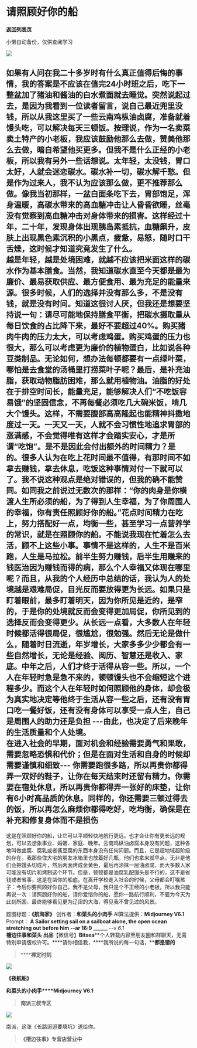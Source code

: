 # 请照顾好你的船

[**返回列表页**](/gzh/槽边往事)

小懒自动备份，仅供查阅学习

![](https://mmbiz.qpic.cn/mmbiz_jpg/Ia6gU9JNtkqXYEDymts5icTGmVkVJRGaLTTlkApWuoUfxXRicmvQshuBrJrB4lVWMwGqynleQp9L3NgsMnYLo3rQ/640?wx_fmt=jpeg&from;=appmsg)

如果有人问在我二十多岁时有什么真正值得后悔的事情，我的答案是不应该在值完24小时班之后，吃下一整盆加了猪油和酱油的白水煮面就去睡觉。突然说起过去，是因为我看到一位读者留言，说自己最近兜里没钱，所以从我这里买了一些云南鸡枞油卤腐，准备就着馒头吃，可以解决每天三顿饭。按理说，作为一名卖菜卖土特产的小老板，我应该鼓励他那么去做，赞美他那么去做，暗自希望他买更多。但我不是什么正经的小老板，所以我有另外一些话想说。太年轻，太没钱，胃口太好，人就会迷恋碳水。碳水补一切，碳水解千愁。但是作为过来人，我不认为应该那么做，更不推荐那么做。像我当初那样，一盆白面条吃下去，胃部饱足，浑身温暖，高碳水带来的高血糖冲击让人昏昏欲睡，丝毫没有觉察到高血糖冲击对身体带来的损害。这样经过十年，二十年，发现身体出现胰岛素抵抗，血糖飙升，皮肤上出现黑色素沉积的小黑点，疲惫，易怒，随时口干舌燥，这时候才知道究竟发生了什么。  
越是年轻，越是处境困难，就越不应该把米面这样的碳水作为基本膳食。当然，我知道碳水直至今天都是最为廉价、最易获取供应、最方便食用、最为充足的能量来源。很多时候，人们的选择并没有那么多，不是没有钱，就是没有时间。知道这很讨人厌，但我还是想要坚持说一句：请尽可能地保持膳食平衡，把碳水摄取量从每日饮食的占比降下来，最好不要超过40%。购买猪肉牛肉的压力太大，可以考虑鸡蛋。购买鸡蛋的压力也很大，那么可以考虑更为廉价的植物蛋白，比如说各种豆类制品。无论如何，想办法每顿都要有一点绿叶菜，哪怕是去食堂的汤桶里打捞菜叶子呢？最后，是补充油脂，获取动物脂肪困难，那么就用植物油。油脂的好处在于排空时间长，能量充足，能够解决人们“不吃饭容易饿”的坚固信念，不再每餐必须吃几大碗米饭，啃几大个馒头。这样，不需要腹部高高隆起也能精神抖擞地度过一天。一天又一天，人就不会习惯性地追求胃部的涨满感，不会觉得唯有这样才会踏实安心，才是所谓“吃饱”。是不是因此会付出额外的时间精力？是的。很多人认为在吃上花时间最不值得，有那时间不如拿去赚钱，拿去休息，吃饭这种事情对付一下就可以了。我不说这种观点是绝对错误的，但我的确不能赞同。如同我之前说过无数次的那样：“你的肉身是你横渡人生所必须的船，为了得到人生幸福，为了你周围人的幸福，你有责任照顾好你的船。”花点时间精力在吃上，努力搭配好一点，均衡一些，甚至学习一点营养学的常识，就是在照顾你的船。不能说我现在忙着怎么去活，顾不上这些小事。事情不是这样的，人生不是百米跑，人生是马拉松。前半生努力赚钱，后半生用赚来的钱医治因为赚钱而得的病，那么个人幸福又体现在哪里呢？而且，从我的个人经历中总结的话，我认为人的处境越是艰难局促，目光反而要放得更为长远。如果只是盯着眼前，最多盯着明天，因为你所见是近的，是窄的，于是你的处境就反而会变得更加局促，你所见到的选择反而会变得更少。从长远一点看，大多数人在年轻时候都活得很局促，很尴尬，很勉强。然后无论是做什么，随着时日流逝，年岁增长，大家多多少少都会有一些自然增长，无论是经验、阅历、智慧还是收入、家底。中年之后，人们才终于活得从容一些。所以，一个人在年轻时急是急不来的，顿顿馒头也不会缩短这个进程多少。而这个人在年轻时如何照顾他的身体，却会极为真实地决定等他终于生活从容一些之后，还有没有胃口吃一餐好饭，还有没有身体可以享受一点人生，自己是周围人的助力还是负担
---由此，也决定了后来晚年的生活质量和个人处境。  
在进入社会的早期，面对机会和经验需要勇气和果敢，需要忽略恐惧和代价；但是在面对生活和自身的时候却需要谨慎和细致---
你需要跑很多路，所以再贵你都得弄一双好的鞋子，让你在每天结束时还留有精力。你需要在宿处休息，所以再贵你都得弄一张好的床垫，让你有6小时高品质的休息。同样的，你还需要三顿过得去的饭，所以再怎么麻烦你都得吃好，吃均衡，确保是在补充和修复身体而不是损伤
---
这是在照顾好你的船，让它可以平顺轻快地航行更远。也才会让你有更长远的规划，可以去想象事业、婚姻、家庭、晚年。云南鸡枞油卤腐本身没有问题，这种各地叫做卤腐、腐乳或者酱豆腐的东西本身没有任何问题。而且，它是超地域超阶级的存在。我那些住大宅的朋友冰箱里也放着好几瓶，他们也拿来就早点。无非是他们会把馒头切成片，然后两面烤成金黄色，最后再涂抹一层油卤腐，而大多数人家可能没有切片和烤制这个环节。但是，顿顿都是油腐乳配馒头是不行的，这不是省钱或者省事，这是在凿你的船底。在离开学校走入社会的时候，父母都会叮嘱孩子：今后你要照顾好你自己。我不是父母，我只是个不正经的小老板，所以我只能再说一次：请照顾好你的船，请你爱惜你的船，愿你一路航行顺利，不要为今天为此刻所困，最终能够看见更为辽阔的大海，得见我不曾见过的风景。  
  
题图标题：**《航海家》** 创作者：**和菜头的小肉手** AI算法提供：**Midjourney V6.1** Prompt： __A Sailor
setting sail on a sailboat alone, the open ocean stretching out before him
--ar 16:9__ ______ -_-v 6.1_  
**槽边往事****和菜头
出品******【微信号】****Bitsea******个人转载内容至朋友圈和群聊天，无需特别申请版权许可。****请你相信我，****我所说的每一句话，****都是错的**

> ******禅定时刻**

![](https://mmbiz.qpic.cn/mmbiz_jpg/Ia6gU9JNtkqXYEDymts5icTGmVkVJRGaL0daLKPHQt5C925z4bmjPooeAfcJbPiaLk5OTWGPtHXqkHb47Sts1Bfw/640?wx_fmt=jpeg&from;=appmsg)

**《夜航船》**

**和菜头的小肉手****Midjourney V6.1**

> **南派三叔专区**

![](https://mmbiz.qpic.cn/mmbiz_jpg/Ia6gU9JNtkqXYEDymts5icTGmVkVJRGaLcZ8qU8LRQicm2l0CBwTkK0dyxC0166nXh11nXxYGtBsZznzLwuFWQrg/640?wx_fmt=jpeg&from;=appmsg)

南派，这张《长路迢迢要填坑》送给你。

> **《槽边往事》专营店营业中**

  


